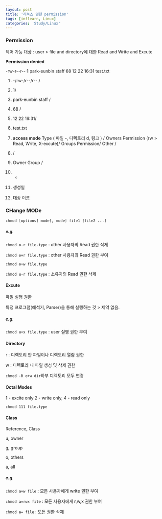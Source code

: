 ```yaml
---
layout: post
title: '리눅스 권한 permission'
tags: [inflearn, Linux]
categories: 'Study/Linux'
---
```


### Permission

제어 가능 대상 : user > file and directory에 대한 Read and Write and Excute

**Permission denied** 

-rw-r--r--  1 park-eunbin staff    68 12 22 16:31 test.txt

1. -/rw-/r--/r-- / 

2. 1/ 

3. park-eunbin staff  /  

4. 68 /

5. 12 22 16:31/ 

6. test.txt

1. **access mode**
   Type ( 파일 -, 디렉토리 d, 링크 ) / Owners Permission (rw > Read, Write, X-excute)/ Groups Permission/ Other /       
2.   / 
3. Owner Group / 
4. -
5. 생성일
6. 대상 이름



### CHange MODe

`chmod [options] mode[, mode] file1 [file2 ...]`



##### e.g.

`chmod o-r file.type` : other 사용자의 Read 권한 삭제

`chmod o+r file.type` : other 사용자의 Read 권한 부여

`chmod o+w file.type`

`chmod u-r file.type` : 소유자의 Read 권한 삭제



#### Excute

파일 실행 권한

특정 프로그램(해석기, Parser)을 통해 실행하는 것 > 제약 없음. 

##### e.g.

`chmod u+x file.type` : user 실행 권한 부여



#### Directory 

r : 디렉토리 안 파일이나 디렉토리 열람 권한 

w : 디렉토리 내 파일 생성 및 삭제 권한

`chmod -R o+w dir`하부 디렉토리 모두 변경 



#### Octal Modes 

1 - excite only 2 - write only, 4 - read only

`chmod 111 file.type`



####  Class

Reference, Class

u, owner

g, group

o, others

a, all

##### e.g.

`chmod a+w file` : 모든 사용자에게 write 권한 부여

`chmod a=rwx file` : 모든 사용자에게 r,w,x 권한 부여

`chmod a= file` : 모든 권한 삭제 